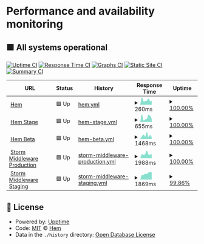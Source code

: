 # Performance and availability monitoring

## <!--live status--> **🟩 All systems operational**

[![Uptime CI](https://github.com/hemdesignstudio/upptime/workflows/Uptime%20CI/badge.svg)](https://github.com/hemdesignstudio/upptime/actions?query=workflow%3A%22Uptime+CI%22)
[![Response Time CI](https://github.com/hemdesignstudio/upptime/workflows/Response%20Time%20CI/badge.svg)](https://github.com/hemdesignstudio/upptime/actions?query=workflow%3A%22Response+Time+CI%22)
[![Graphs CI](https://github.com/hemdesignstudio/upptime/workflows/Graphs%20CI/badge.svg)](https://github.com/hemdesignstudio/upptime/actions?query=workflow%3A%22Graphs+CI%22)
[![Static Site CI](https://github.com/hemdesignstudio/upptime/workflows/Static%20Site%20CI/badge.svg)](https://github.com/hemdesignstudio/upptime/actions?query=workflow%3A%22Static+Site+CI%22)
[![Summary CI](https://github.com/hemdesignstudio/upptime/workflows/Summary%20CI/badge.svg)](https://github.com/hemdesignstudio/upptime/actions?query=workflow%3A%22Summary+CI%22)

<!--start: status pages-->
<!-- This summary is generated by Upptime (https://github.com/upptime/upptime) -->
<!-- Do not edit this manually, your changes will be overwritten -->
<!-- prettier-ignore -->
| URL | Status | History | Response Time | Uptime |
| --- | ------ | ------- | ------------- | ------ |
| <img alt="" src="https://favicons.githubusercontent.com/www.hem.com" height="13"> [Hem](https://www.hem.com) | 🟩 Up | [hem.yml](https://github.com/hemdesignstudio/upptime/commits/HEAD/history/hem.yml) | <details><summary><img alt="Response time graph" src="./graphs/hem/response-time-week.png" height="20"> 260ms</summary><br><a href="https://hemdesignstudio.github.io/upptime/history/hem"><img alt="Response time 257" src="https://img.shields.io/endpoint?url=https%3A%2F%2Fraw.githubusercontent.com%2Fhemdesignstudio%2Fupptime%2FHEAD%2Fapi%2Fhem%2Fresponse-time.json"></a><br><a href="https://hemdesignstudio.github.io/upptime/history/hem"><img alt="24-hour response time 222" src="https://img.shields.io/endpoint?url=https%3A%2F%2Fraw.githubusercontent.com%2Fhemdesignstudio%2Fupptime%2FHEAD%2Fapi%2Fhem%2Fresponse-time-day.json"></a><br><a href="https://hemdesignstudio.github.io/upptime/history/hem"><img alt="7-day response time 260" src="https://img.shields.io/endpoint?url=https%3A%2F%2Fraw.githubusercontent.com%2Fhemdesignstudio%2Fupptime%2FHEAD%2Fapi%2Fhem%2Fresponse-time-week.json"></a><br><a href="https://hemdesignstudio.github.io/upptime/history/hem"><img alt="30-day response time 300" src="https://img.shields.io/endpoint?url=https%3A%2F%2Fraw.githubusercontent.com%2Fhemdesignstudio%2Fupptime%2FHEAD%2Fapi%2Fhem%2Fresponse-time-month.json"></a><br><a href="https://hemdesignstudio.github.io/upptime/history/hem"><img alt="1-year response time 257" src="https://img.shields.io/endpoint?url=https%3A%2F%2Fraw.githubusercontent.com%2Fhemdesignstudio%2Fupptime%2FHEAD%2Fapi%2Fhem%2Fresponse-time-year.json"></a></details> | <details><summary><a href="https://hemdesignstudio.github.io/upptime/history/hem">100.00%</a></summary><a href="https://hemdesignstudio.github.io/upptime/history/hem"><img alt="All-time uptime 100.00%" src="https://img.shields.io/endpoint?url=https%3A%2F%2Fraw.githubusercontent.com%2Fhemdesignstudio%2Fupptime%2FHEAD%2Fapi%2Fhem%2Fuptime.json"></a><br><a href="https://hemdesignstudio.github.io/upptime/history/hem"><img alt="24-hour uptime 100.00%" src="https://img.shields.io/endpoint?url=https%3A%2F%2Fraw.githubusercontent.com%2Fhemdesignstudio%2Fupptime%2FHEAD%2Fapi%2Fhem%2Fuptime-day.json"></a><br><a href="https://hemdesignstudio.github.io/upptime/history/hem"><img alt="7-day uptime 100.00%" src="https://img.shields.io/endpoint?url=https%3A%2F%2Fraw.githubusercontent.com%2Fhemdesignstudio%2Fupptime%2FHEAD%2Fapi%2Fhem%2Fuptime-week.json"></a><br><a href="https://hemdesignstudio.github.io/upptime/history/hem"><img alt="30-day uptime 100.00%" src="https://img.shields.io/endpoint?url=https%3A%2F%2Fraw.githubusercontent.com%2Fhemdesignstudio%2Fupptime%2FHEAD%2Fapi%2Fhem%2Fuptime-month.json"></a><br><a href="https://hemdesignstudio.github.io/upptime/history/hem"><img alt="1-year uptime 100.00%" src="https://img.shields.io/endpoint?url=https%3A%2F%2Fraw.githubusercontent.com%2Fhemdesignstudio%2Fupptime%2FHEAD%2Fapi%2Fhem%2Fuptime-year.json"></a></details>
| <img alt="" src="https://stage.hem.com/icons/icon-48x48.png" height="13"> [Hem Stage](https://stage.hem.com) | 🟩 Up | [hem-stage.yml](https://github.com/hemdesignstudio/upptime/commits/HEAD/history/hem-stage.yml) | <details><summary><img alt="Response time graph" src="./graphs/hem-stage/response-time-week.png" height="20"> 655ms</summary><br><a href="https://hemdesignstudio.github.io/upptime/history/hem-stage"><img alt="Response time 1168" src="https://img.shields.io/endpoint?url=https%3A%2F%2Fraw.githubusercontent.com%2Fhemdesignstudio%2Fupptime%2FHEAD%2Fapi%2Fhem-stage%2Fresponse-time.json"></a><br><a href="https://hemdesignstudio.github.io/upptime/history/hem-stage"><img alt="24-hour response time 437" src="https://img.shields.io/endpoint?url=https%3A%2F%2Fraw.githubusercontent.com%2Fhemdesignstudio%2Fupptime%2FHEAD%2Fapi%2Fhem-stage%2Fresponse-time-day.json"></a><br><a href="https://hemdesignstudio.github.io/upptime/history/hem-stage"><img alt="7-day response time 655" src="https://img.shields.io/endpoint?url=https%3A%2F%2Fraw.githubusercontent.com%2Fhemdesignstudio%2Fupptime%2FHEAD%2Fapi%2Fhem-stage%2Fresponse-time-week.json"></a><br><a href="https://hemdesignstudio.github.io/upptime/history/hem-stage"><img alt="30-day response time 869" src="https://img.shields.io/endpoint?url=https%3A%2F%2Fraw.githubusercontent.com%2Fhemdesignstudio%2Fupptime%2FHEAD%2Fapi%2Fhem-stage%2Fresponse-time-month.json"></a><br><a href="https://hemdesignstudio.github.io/upptime/history/hem-stage"><img alt="1-year response time 1168" src="https://img.shields.io/endpoint?url=https%3A%2F%2Fraw.githubusercontent.com%2Fhemdesignstudio%2Fupptime%2FHEAD%2Fapi%2Fhem-stage%2Fresponse-time-year.json"></a></details> | <details><summary><a href="https://hemdesignstudio.github.io/upptime/history/hem-stage">100.00%</a></summary><a href="https://hemdesignstudio.github.io/upptime/history/hem-stage"><img alt="All-time uptime 99.84%" src="https://img.shields.io/endpoint?url=https%3A%2F%2Fraw.githubusercontent.com%2Fhemdesignstudio%2Fupptime%2FHEAD%2Fapi%2Fhem-stage%2Fuptime.json"></a><br><a href="https://hemdesignstudio.github.io/upptime/history/hem-stage"><img alt="24-hour uptime 100.00%" src="https://img.shields.io/endpoint?url=https%3A%2F%2Fraw.githubusercontent.com%2Fhemdesignstudio%2Fupptime%2FHEAD%2Fapi%2Fhem-stage%2Fuptime-day.json"></a><br><a href="https://hemdesignstudio.github.io/upptime/history/hem-stage"><img alt="7-day uptime 100.00%" src="https://img.shields.io/endpoint?url=https%3A%2F%2Fraw.githubusercontent.com%2Fhemdesignstudio%2Fupptime%2FHEAD%2Fapi%2Fhem-stage%2Fuptime-week.json"></a><br><a href="https://hemdesignstudio.github.io/upptime/history/hem-stage"><img alt="30-day uptime 99.81%" src="https://img.shields.io/endpoint?url=https%3A%2F%2Fraw.githubusercontent.com%2Fhemdesignstudio%2Fupptime%2FHEAD%2Fapi%2Fhem-stage%2Fuptime-month.json"></a><br><a href="https://hemdesignstudio.github.io/upptime/history/hem-stage"><img alt="1-year uptime 99.84%" src="https://img.shields.io/endpoint?url=https%3A%2F%2Fraw.githubusercontent.com%2Fhemdesignstudio%2Fupptime%2FHEAD%2Fapi%2Fhem-stage%2Fuptime-year.json"></a></details>
| <img alt="" src="https://beta.hem.com/icons/icon-48x48.png" height="13"> [Hem Beta](https://beta.hem.com) | 🟩 Up | [hem-beta.yml](https://github.com/hemdesignstudio/upptime/commits/HEAD/history/hem-beta.yml) | <details><summary><img alt="Response time graph" src="./graphs/hem-beta/response-time-week.png" height="20"> 1468ms</summary><br><a href="https://hemdesignstudio.github.io/upptime/history/hem-beta"><img alt="Response time 1302" src="https://img.shields.io/endpoint?url=https%3A%2F%2Fraw.githubusercontent.com%2Fhemdesignstudio%2Fupptime%2FHEAD%2Fapi%2Fhem-beta%2Fresponse-time.json"></a><br><a href="https://hemdesignstudio.github.io/upptime/history/hem-beta"><img alt="24-hour response time 727" src="https://img.shields.io/endpoint?url=https%3A%2F%2Fraw.githubusercontent.com%2Fhemdesignstudio%2Fupptime%2FHEAD%2Fapi%2Fhem-beta%2Fresponse-time-day.json"></a><br><a href="https://hemdesignstudio.github.io/upptime/history/hem-beta"><img alt="7-day response time 1468" src="https://img.shields.io/endpoint?url=https%3A%2F%2Fraw.githubusercontent.com%2Fhemdesignstudio%2Fupptime%2FHEAD%2Fapi%2Fhem-beta%2Fresponse-time-week.json"></a><br><a href="https://hemdesignstudio.github.io/upptime/history/hem-beta"><img alt="30-day response time 1336" src="https://img.shields.io/endpoint?url=https%3A%2F%2Fraw.githubusercontent.com%2Fhemdesignstudio%2Fupptime%2FHEAD%2Fapi%2Fhem-beta%2Fresponse-time-month.json"></a><br><a href="https://hemdesignstudio.github.io/upptime/history/hem-beta"><img alt="1-year response time 1302" src="https://img.shields.io/endpoint?url=https%3A%2F%2Fraw.githubusercontent.com%2Fhemdesignstudio%2Fupptime%2FHEAD%2Fapi%2Fhem-beta%2Fresponse-time-year.json"></a></details> | <details><summary><a href="https://hemdesignstudio.github.io/upptime/history/hem-beta">100.00%</a></summary><a href="https://hemdesignstudio.github.io/upptime/history/hem-beta"><img alt="All-time uptime 99.95%" src="https://img.shields.io/endpoint?url=https%3A%2F%2Fraw.githubusercontent.com%2Fhemdesignstudio%2Fupptime%2FHEAD%2Fapi%2Fhem-beta%2Fuptime.json"></a><br><a href="https://hemdesignstudio.github.io/upptime/history/hem-beta"><img alt="24-hour uptime 100.00%" src="https://img.shields.io/endpoint?url=https%3A%2F%2Fraw.githubusercontent.com%2Fhemdesignstudio%2Fupptime%2FHEAD%2Fapi%2Fhem-beta%2Fuptime-day.json"></a><br><a href="https://hemdesignstudio.github.io/upptime/history/hem-beta"><img alt="7-day uptime 100.00%" src="https://img.shields.io/endpoint?url=https%3A%2F%2Fraw.githubusercontent.com%2Fhemdesignstudio%2Fupptime%2FHEAD%2Fapi%2Fhem-beta%2Fuptime-week.json"></a><br><a href="https://hemdesignstudio.github.io/upptime/history/hem-beta"><img alt="30-day uptime 100.00%" src="https://img.shields.io/endpoint?url=https%3A%2F%2Fraw.githubusercontent.com%2Fhemdesignstudio%2Fupptime%2FHEAD%2Fapi%2Fhem-beta%2Fuptime-month.json"></a><br><a href="https://hemdesignstudio.github.io/upptime/history/hem-beta"><img alt="1-year uptime 99.95%" src="https://img.shields.io/endpoint?url=https%3A%2F%2Fraw.githubusercontent.com%2Fhemdesignstudio%2Fupptime%2FHEAD%2Fapi%2Fhem-beta%2Fuptime-year.json"></a></details>
| <img alt="" src="https://favicons.githubusercontent.com/storm-middleware-production.herokuapp.com" height="13"> [Storm Middleware Production](https://storm-middleware-production.herokuapp.com/api/v1/products/part-no=10041?statuses=1&statuses=3) | 🟩 Up | [storm-middleware-production.yml](https://github.com/hemdesignstudio/upptime/commits/HEAD/history/storm-middleware-production.yml) | <details><summary><img alt="Response time graph" src="./graphs/storm-middleware-production/response-time-week.png" height="20"> 1988ms</summary><br><a href="https://hemdesignstudio.github.io/upptime/history/storm-middleware-production"><img alt="Response time 1836" src="https://img.shields.io/endpoint?url=https%3A%2F%2Fraw.githubusercontent.com%2Fhemdesignstudio%2Fupptime%2FHEAD%2Fapi%2Fstorm-middleware-production%2Fresponse-time.json"></a><br><a href="https://hemdesignstudio.github.io/upptime/history/storm-middleware-production"><img alt="24-hour response time 1870" src="https://img.shields.io/endpoint?url=https%3A%2F%2Fraw.githubusercontent.com%2Fhemdesignstudio%2Fupptime%2FHEAD%2Fapi%2Fstorm-middleware-production%2Fresponse-time-day.json"></a><br><a href="https://hemdesignstudio.github.io/upptime/history/storm-middleware-production"><img alt="7-day response time 1988" src="https://img.shields.io/endpoint?url=https%3A%2F%2Fraw.githubusercontent.com%2Fhemdesignstudio%2Fupptime%2FHEAD%2Fapi%2Fstorm-middleware-production%2Fresponse-time-week.json"></a><br><a href="https://hemdesignstudio.github.io/upptime/history/storm-middleware-production"><img alt="30-day response time 1930" src="https://img.shields.io/endpoint?url=https%3A%2F%2Fraw.githubusercontent.com%2Fhemdesignstudio%2Fupptime%2FHEAD%2Fapi%2Fstorm-middleware-production%2Fresponse-time-month.json"></a><br><a href="https://hemdesignstudio.github.io/upptime/history/storm-middleware-production"><img alt="1-year response time 1836" src="https://img.shields.io/endpoint?url=https%3A%2F%2Fraw.githubusercontent.com%2Fhemdesignstudio%2Fupptime%2FHEAD%2Fapi%2Fstorm-middleware-production%2Fresponse-time-year.json"></a></details> | <details><summary><a href="https://hemdesignstudio.github.io/upptime/history/storm-middleware-production">100.00%</a></summary><a href="https://hemdesignstudio.github.io/upptime/history/storm-middleware-production"><img alt="All-time uptime 99.98%" src="https://img.shields.io/endpoint?url=https%3A%2F%2Fraw.githubusercontent.com%2Fhemdesignstudio%2Fupptime%2FHEAD%2Fapi%2Fstorm-middleware-production%2Fuptime.json"></a><br><a href="https://hemdesignstudio.github.io/upptime/history/storm-middleware-production"><img alt="24-hour uptime 100.00%" src="https://img.shields.io/endpoint?url=https%3A%2F%2Fraw.githubusercontent.com%2Fhemdesignstudio%2Fupptime%2FHEAD%2Fapi%2Fstorm-middleware-production%2Fuptime-day.json"></a><br><a href="https://hemdesignstudio.github.io/upptime/history/storm-middleware-production"><img alt="7-day uptime 100.00%" src="https://img.shields.io/endpoint?url=https%3A%2F%2Fraw.githubusercontent.com%2Fhemdesignstudio%2Fupptime%2FHEAD%2Fapi%2Fstorm-middleware-production%2Fuptime-week.json"></a><br><a href="https://hemdesignstudio.github.io/upptime/history/storm-middleware-production"><img alt="30-day uptime 100.00%" src="https://img.shields.io/endpoint?url=https%3A%2F%2Fraw.githubusercontent.com%2Fhemdesignstudio%2Fupptime%2FHEAD%2Fapi%2Fstorm-middleware-production%2Fuptime-month.json"></a><br><a href="https://hemdesignstudio.github.io/upptime/history/storm-middleware-production"><img alt="1-year uptime 99.98%" src="https://img.shields.io/endpoint?url=https%3A%2F%2Fraw.githubusercontent.com%2Fhemdesignstudio%2Fupptime%2FHEAD%2Fapi%2Fstorm-middleware-production%2Fuptime-year.json"></a></details>
| <img alt="" src="https://favicons.githubusercontent.com/storm-middleware-staging.herokuapp.com" height="13"> [Storm Middleware Staging](https://storm-middleware-staging.herokuapp.com/api/v1/products/part-no=10041?statuses=1&statuses=3) | 🟩 Up | [storm-middleware-staging.yml](https://github.com/hemdesignstudio/upptime/commits/HEAD/history/storm-middleware-staging.yml) | <details><summary><img alt="Response time graph" src="./graphs/storm-middleware-staging/response-time-week.png" height="20"> 1869ms</summary><br><a href="https://hemdesignstudio.github.io/upptime/history/storm-middleware-staging"><img alt="Response time 2065" src="https://img.shields.io/endpoint?url=https%3A%2F%2Fraw.githubusercontent.com%2Fhemdesignstudio%2Fupptime%2FHEAD%2Fapi%2Fstorm-middleware-staging%2Fresponse-time.json"></a><br><a href="https://hemdesignstudio.github.io/upptime/history/storm-middleware-staging"><img alt="24-hour response time 1828" src="https://img.shields.io/endpoint?url=https%3A%2F%2Fraw.githubusercontent.com%2Fhemdesignstudio%2Fupptime%2FHEAD%2Fapi%2Fstorm-middleware-staging%2Fresponse-time-day.json"></a><br><a href="https://hemdesignstudio.github.io/upptime/history/storm-middleware-staging"><img alt="7-day response time 1869" src="https://img.shields.io/endpoint?url=https%3A%2F%2Fraw.githubusercontent.com%2Fhemdesignstudio%2Fupptime%2FHEAD%2Fapi%2Fstorm-middleware-staging%2Fresponse-time-week.json"></a><br><a href="https://hemdesignstudio.github.io/upptime/history/storm-middleware-staging"><img alt="30-day response time 2493" src="https://img.shields.io/endpoint?url=https%3A%2F%2Fraw.githubusercontent.com%2Fhemdesignstudio%2Fupptime%2FHEAD%2Fapi%2Fstorm-middleware-staging%2Fresponse-time-month.json"></a><br><a href="https://hemdesignstudio.github.io/upptime/history/storm-middleware-staging"><img alt="1-year response time 2065" src="https://img.shields.io/endpoint?url=https%3A%2F%2Fraw.githubusercontent.com%2Fhemdesignstudio%2Fupptime%2FHEAD%2Fapi%2Fstorm-middleware-staging%2Fresponse-time-year.json"></a></details> | <details><summary><a href="https://hemdesignstudio.github.io/upptime/history/storm-middleware-staging">99.86%</a></summary><a href="https://hemdesignstudio.github.io/upptime/history/storm-middleware-staging"><img alt="All-time uptime 99.65%" src="https://img.shields.io/endpoint?url=https%3A%2F%2Fraw.githubusercontent.com%2Fhemdesignstudio%2Fupptime%2FHEAD%2Fapi%2Fstorm-middleware-staging%2Fuptime.json"></a><br><a href="https://hemdesignstudio.github.io/upptime/history/storm-middleware-staging"><img alt="24-hour uptime 99.04%" src="https://img.shields.io/endpoint?url=https%3A%2F%2Fraw.githubusercontent.com%2Fhemdesignstudio%2Fupptime%2FHEAD%2Fapi%2Fstorm-middleware-staging%2Fuptime-day.json"></a><br><a href="https://hemdesignstudio.github.io/upptime/history/storm-middleware-staging"><img alt="7-day uptime 99.86%" src="https://img.shields.io/endpoint?url=https%3A%2F%2Fraw.githubusercontent.com%2Fhemdesignstudio%2Fupptime%2FHEAD%2Fapi%2Fstorm-middleware-staging%2Fuptime-week.json"></a><br><a href="https://hemdesignstudio.github.io/upptime/history/storm-middleware-staging"><img alt="30-day uptime 99.55%" src="https://img.shields.io/endpoint?url=https%3A%2F%2Fraw.githubusercontent.com%2Fhemdesignstudio%2Fupptime%2FHEAD%2Fapi%2Fstorm-middleware-staging%2Fuptime-month.json"></a><br><a href="https://hemdesignstudio.github.io/upptime/history/storm-middleware-staging"><img alt="1-year uptime 99.65%" src="https://img.shields.io/endpoint?url=https%3A%2F%2Fraw.githubusercontent.com%2Fhemdesignstudio%2Fupptime%2FHEAD%2Fapi%2Fstorm-middleware-staging%2Fuptime-year.json"></a></details>

<!--end: status pages-->

## 📄 License

- Powered by: [Upptime](https://github.com/upptime/upptime)
- Code: [MIT](./LICENSE) © [Hem](https://www.hem.com/)
- Data in the `./history` directory: [Open Database License](https://opendatacommons.org/licenses/odbl/1-0/)
